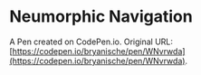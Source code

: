 # Neumorphic Navigation

A Pen created on CodePen.io. Original URL: [https://codepen.io/bryanische/pen/WNvrwda](https://codepen.io/bryanische/pen/WNvrwda).


